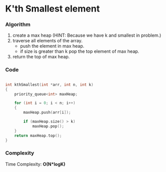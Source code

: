 # K'th Smallest element

### Algorithm

1. create a max heap (HINT: Because we have k and smallest in problem.)
2. traverse all elements of the array.
   - push the element in max heap.
   - if size is greater than k pop the top element of max heap.
3. return the top of max heap.

### Code

```cpp

int kthSmallest(int *arr, int n, int k)
{
    priority_queue<int> maxHeap;

    for (int i = 0; i < n; i++)
    {
        maxHeap.push(arr[i]);

        if (maxHeap.size() > k)
            maxHeap.pop();
    }
    return maxHeap.top();
}
```

### Complexity
Time Complexity: **O(N*logK)**